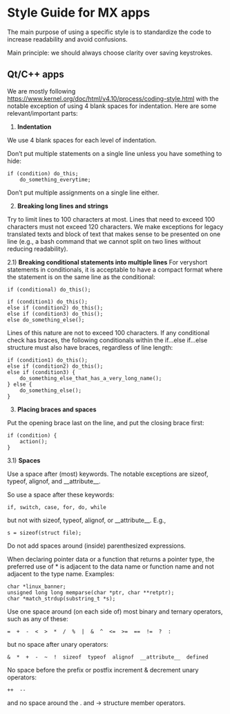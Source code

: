 # Style Guide for MX apps 

The main purpose of using a specific style is to standardize the code to increase readability and avoid confusions.

Main principle: we should always choose clarity over saving keystrokes.

## Qt/C++ apps
We are mostly following https://www.kernel.org/doc/html/v4.10/process/coding-style.html with the notable exception of using 4 blank spaces for indentation. Here are some relevant/important parts:

1) **Indentation** 

We use 4 blank spaces for each level of indentation.

Don’t put multiple statements on a single line unless you have something to hide:
```
if (condition) do_this;
    do_something_everytime;
```
Don’t put multiple assignments on a single line either. 

2) **Breaking long lines and strings**

Try to limit lines to 100 characters at most. Lines that need to exceed 100 characters must not exceed 120 characters.
We make exceptions for legacy translated texts and block of text that makes sense to be presented on one line (e.g., a bash command that we cannot split on two lines without reducing readability).

2.1) **Breaking conditional statements into multiple lines**
For veryshort statements in conditionals, it is acceptable to have a compact format where the statement is on the same line as the conditional:
```
if (conditional) do_this();

if (condition1) do_this();
else if (condition2) do_this();
else if (condition3) do_this();
else do_something_else();
```
Lines of this nature are not to exceed 100 characters.
If any conditional check has braces, the following conditionals within the if...else if...else structure must also have braces, regardless of line length:
```
if (condition1) do_this();
else if (condition2) do_this();
else if (condition3) {
    do_something_else_that_has_a_very_long_name();
} else {
    do_something_else();
}
```

3) **Placing braces and spaces**

Put the opening brace last on the line, and put the closing brace first:
```
if (condition) {
    action();
}
```

3.1) **Spaces**

Use a space after (most) keywords. The notable exceptions are sizeof, typeof, alignof, and \_\_attribute\_\_.

So use a space after these keywords:

    if, switch, case, for, do, while

but not with sizeof, typeof, alignof, or \_\_attribute\_\_. E.g.,

    s = sizeof(struct file);
Do not add spaces around (inside) parenthesized expressions.

When declaring pointer data or a function that returns a pointer type, the preferred use of * is adjacent to the data name or function name and not adjacent to the type name. Examples:
```
char *linux_banner;
unsigned long long memparse(char *ptr, char **retptr);
char *match_strdup(substring_t *s);
```
Use one space around (on each side of) most binary and ternary operators, such as any of these:

    =  +  -  <  >  *  /  %  |  &  ^  <=  >=  ==  !=  ?  :
but no space after unary operators:

    &  *  +  -  ~  !  sizeof  typeof  alignof  __attribute__  defined
No space before the prefix or postfix increment & decrement unary operators:

    ++  --
and no space around the . and -> structure member operators.
